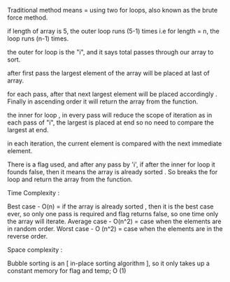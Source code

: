 Traditional  method means = using two for loops, also known as the brute force method.

if length of array is 5, the outer loop runs (5-1) times i.e for length = n, the loop runs (n-1) times.

the outer for loop is the "i", and it says total passes through our array to sort.

after first pass the largest element of the array will be placed at last of array.

for each pass, after that next largest element will be placed accordingly . Finally in ascending order it will return the array from the function.

the inner for loop , in every pass will reduce the scope of iteration as in each pass of "i", the largest is placed at end so no need to compare the largest at end.

in each iteration, the current element is compared with the next immediate element.

There is a flag used, and after any pass by 'i', if after the inner for loop it founds false, then it means the array is already sorted . So breaks the for loop and return the array from the function.



Time Complexity :

Best case - O(n) = if the array is already sorted , then it is the best case ever, so only one pass is required and flag returns false, so one time only the array will iterate.
Average case - O(n^2) = case when the elements are in random order.
Worst case - O (n^2) = case when the elements are in the reverse order.


Space complexity : 


Bubble sorting is an [ in-place sorting algorithm ], so it only takes up a constant memory for flag and temp; O (1)
